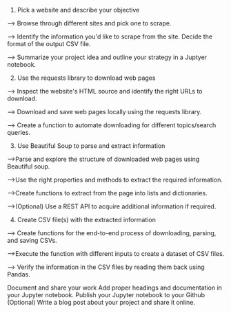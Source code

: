 1. Pick a website and describe your objective

--> Browse through different sites and pick one to scrape. 

--> Identify the information you'd like to scrape from the site. Decide the format of the output CSV file.

--> Summarize your project idea and outline your strategy in a Juptyer notebook.

2. Use the requests library to download web pages

--> Inspect the website's HTML source and identify the right URLs to download.

--> Download and save web pages locally using the requests library.

--> Create a function to automate downloading for different topics/search queries.

3. Use Beautiful Soup to parse and extract information

-->Parse and explore the structure of downloaded web pages using Beautiful soup.

-->Use the right properties and methods to extract the required information.

-->Create functions to extract from the page into lists and dictionaries.

-->(Optional) Use a REST API to acquire additional information if required.

4. Create CSV file(s) with the extracted information

--> Create functions for the end-to-end process of downloading, parsing, and saving CSVs.

-->Execute the function with different inputs to create a dataset of CSV files.

--> Verify the information in the CSV files by reading them back using Pandas.

Document and share your work
Add proper headings and documentation in your Jupyter notebook.
Publish your Jupyter notebook to your Github (Optional) Write a blog post about your project and share it online.

